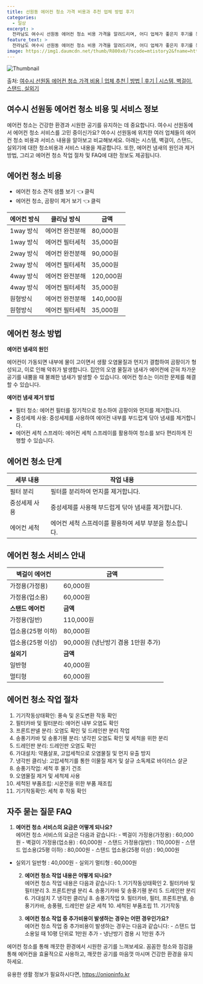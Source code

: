 ```yaml
---
title: 선원동 에어컨 청소 가격 비용과 추천 업체 방법 후기
categories:
  - 일상
excerpt: >
  전라남도 여수시 선원동 에어컨 청소 비용 가격을 알려드리며, 어디 업체가 좋은지 후기를 통해 알아보겠습니다. 현재 글에서는 시스템, 벽걸이, 스탠드, 실외기 각각에 대해 청소 비용이 나와 있으니 참고하시면 되겠습니다. 에어컨 분해 청소 방법 보기 👈 클릭셀프 에어컨 청소 방법 보기👈 클릭여수시 선원동 에어컨 청소 비용시스템에어컨 방식클리닝방식금액1way 방식에어컨 완전분해80,000원1way 방식에어컨 필터세척35,000원2way 방식에어컨 완전분해90,000원2way 방식에어컨 필터세척35,000원4way 방식에어컨 완전분해120,000원4way 방식에어컨 필터세척35,000원원형방식에어컨 완전분해140,000원원형방식에어컨 필터세척35,000원에어컨 청소 견적 샘플 보기 👈 클릭에어컨 냄새의 원인에어..
feature_text: >
  전라남도 여수시 선원동 에어컨 청소 비용 가격을 알려드리며, 어디 업체가 좋은지 후기를 통해 알아보겠습니다. 현재 글에서는 시스템, 벽걸이, 스탠드, 실외기 각각에 대해 청소 비용이 나와 있으니 참고하시면 되겠습니다. 에어컨 분해 청소 방법 보기 👈 클릭셀프 에어컨 청소 방법 보기👈 클릭여수시 선원동 에어컨 청소 비용시스템에어컨 방식클리닝방식금액1way 방식에어컨 완전분해80,000원1way 방식에어컨 필터세척35,000원2way 방식에어컨 완전분해90,000원2way 방식에어컨 필터세척35,000원4way 방식에어컨 완전분해120,000원4way 방식에어컨 필터세척35,000원원형방식에어컨 완전분해140,000원원형방식에어컨 필터세척35,000원에어컨 청소 견적 샘플 보기 👈 클릭에어컨 냄새의 원인에어..
image: https://img1.daumcdn.net/thumb/R800x0/?scode=mtistory2&fname=https%3A%2F%2Fblog.kakaocdn.net%2Fdn%2FcqweNs%2FbtsHxixTaZZ%2FM1mYB4kx2XbCbzUeE2uu51%2Fimg.webp
---
```


![Thumbnail](https://img1.daumcdn.net/thumb/R800x0/?scode=mtistory2&fname=https%3A%2F%2Fblog.kakaocdn.net%2Fdn%2FcqweNs%2FbtsHxixTaZZ%2FM1mYB4kx2XbCbzUeE2uu51%2Fimg.webp)

<p>출처: <a href="https://onioninfo.kr/entry/%EC%97%AC%EC%88%98%EC%8B%9C-%EC%84%A0%EC%9B%90%EB%8F%99-%EC%97%90%EC%96%B4%EC%BB%A8-%EC%B2%AD%EC%86%8C-%EA%B0%80%EA%B2%A9-%EB%B9%84%EC%9A%A9-%EC%97%85%EC%B2%B4-%EC%B6%94%EC%B2%9C-%EB%B0%A9%EB%B2%95-%ED%9B%84%EA%B8%B0-%EC%8B%9C%EC%8A%A4%ED%85%9C-%EB%B2%BD%EA%B1%B8%EC%9D%B4-%EC%8A%A4%ED%83%A0%EB%93%9C-%EC%8B%A4%EC%99%B8%EA%B8%B0" rel="dofollow">여수시 선원동 에어컨 청소 가격 비용 | 업체 추천 | 방법 | 후기 | 시스템, 벽걸이, 스탠드, 실외기</a> </p>

## 여수시 선원동 에어컨 청소 비용 및 서비스 정보

에어컨 청소는 건강한 환경과 시원한 공기를 유지하는 데 중요합니다. 여수시 선원동에서 에어컨 청소 서비스를 고민 중이신가요? 여수시 선원동에
위치한 여러 업체들의 에어컨 청소 비용과 서비스 내용을 알아보고 비교해보세요. 아래는 시스템, 벽걸이, 스탠드, 실외기에 대한 청소비용과
서비스 내용을 제공합니다. 또한, 에어컨 냄새의 원인과 제거 방법, 그리고 에어컨 청소 작업 절차 및 FAQ에 대한 정보도 제공됩니다.

## 에어컨 청소 비용

  * 에어컨 청소 견적 샘플 보기 👈 클릭
  * 에어컨 청소, 곰팡이 제거 보기 👈 클릭

**에어컨 방식** | **클리닝 방식** | **금액**  
---|---|---  
1way 방식 | 에어컨 완전분해 | 80,000원  
1way 방식 | 에어컨 필터세척 | 35,000원  
2way 방식 | 에어컨 완전분해 | 90,000원  
2way 방식 | 에어컨 필터세척 | 35,000원  
4way 방식 | 에어컨 완전분해 | 120,000원  
4way 방식 | 에어컨 필터세척 | 35,000원  
원형방식 | 에어컨 완전분해 | 140,000원  
원형방식 | 에어컨 필터세척 | 35,000원  
  
## 에어컨 청소 방법

**에어컨 냄새의 원인**

에어컨이 가동되면 내부에 물이 고이면서 생활 오염물질과 먼지가 결합하여 곰팡이가 형성되고, 이로 인해 악취가 발생합니다. 집안의 오염 물질과
냄새가 에어컨에 갇혀 차가운 공기를 내뿜을 때 불쾌한 냄새가 발생할 수 있습니다. 에어컨 청소는 이러한 문제를 해결할 수 있습니다.

**에어컨 냄새 제거 방법**

  * 필터 청소: 에어컨 필터를 정기적으로 청소하여 곰팡이와 먼지를 제거합니다.
  * 중성세제 사용: 중성세제를 사용하여 에어컨 내부를 부드럽게 닦아 냄새를 제거합니다.
  * 에어컨 세척 스프레이: 에어컨 세척 스프레이를 활용하여 청소를 보다 편리하게 진행할 수 있습니다.

## 에어컨 청소 단계

**세부 내용** | **작업 내용**  
---|---  
필터 분리 | 필터를 분리하여 먼지를 제거합니다.  
중성세제 사용 | 중성세제를 사용해 부드럽게 닦아 냄새를 제거합니다.  
에어컨 세척 | 에어컨 세척 스프레이를 활용하여 세부 부분을 청소합니다.  
  
## 에어컨 청소 서비스 안내

**벽걸이 에어컨** | **금액**  
---|---  
가정용(가정용) | 60,000원  
가정용(업소용) | 60,000원  
**스탠드 에어컨** | **금액**  
가정용(일반) | 110,000원  
업소용(25평 이하) | 80,000원  
업소용(25평 이상) | 90,000원 (냉난방기 겸용 1만원 추가)  
**실외기** | **금액**  
일반형 | 40,000원  
멀티형 | 60,000원  
  
## 에어컨 청소 작업 절차

  1. 기기작동상태확인: 풍속 및 온도변환 작동 확인
  2. 필터카바 및 필터분리: 에어컨 내부 오염도 확인
  3. 프론트판넬 분리: 오염도 확인 및 드레인판 분리 작업
  4. 송풍기카바 및 송풍기휀 분리: 냉각핀 오염도 확인 및 세척을 위한 분리
  5. 드레인판 분리: 드레인판 오염도 확인
  6. 가대설치: 약품살포, 고압세척으로 오염물질 및 먼지 유출 방지
  7. 냉각핀 클리닝: 고압세척기를 통한 이물질 제거 및 살규 소독제로 바이러스 살균
  8. 송풍기작업: 세척 후 물기 건조
  9. 오염물질 제거 및 세척제 사용
  10. 세척된 부품조립: 시운전을 위한 부품 재조립
  11. 기기작동확인: 세척 후 작동 확인

## 자주 묻는 질문 FAQ

  1. **에어컨 청소 서비스의 요금은 어떻게 되나요?**  
에어컨 청소 서비스의 요금은 다음과 같습니다: - 벽걸이 가정용(가정용) : 60,000원 - 벽걸이 가정용(업소용) : 60,000원 -
스탠드 가정용(일반) : 110,000원 - 스탠드 업소용(25평 이하) : 80,000원 - 스탠드 업소용(25평 이상) : 90,000원
- 실외기 일반형 : 40,000원 - 실외기 멀티형 : 60,000원

  2. **에어컨 청소 작업 내용은 어떻게 되나요?**  
에어컨 청소 작업 내용은 다음과 같습니다: 1. 기기작동상태확인 2. 필터카바 및 필터분리 3. 프론트판넬 분리 4. 송풍기카바 및 송풍기휀
분리 5. 드레인판 분리 6. 가대설치 7. 냉각핀 클리닝 8. 송풍기작업 9. 필터카바, 필터, 프론트판넬, 송풍기카바, 송풍휀, 드레인판
살균 세척 10. 세척된 부품조립 11. 기기작동

  3. **에어컨 청소 작업 중 추가비용이 발생하는 경우는 어떤 경우인가요?**  
에어컨 청소 작업 중 추가비용이 발생하는 경우는 다음과 같습니다: - 스탠드 업소용일 때 10평 단위로 1만원 추가 - 냉난방기 겸용 시
1만원 추가

에어컨 청소를 통해 깨끗한 환경에서 시원한 공기를 느껴보세요. 꼼꼼한 청소와 점검을 통해 에어컨을 효율적으로 사용하고, 깨끗한 공기를 마음껏
마시며 건강한 환경을 유지하세요.

 

유용한 생활 정보가 필요하시다면, <a href="https://onioninfo.kr" rel="dofollow">https://onioninfo.kr</a>


